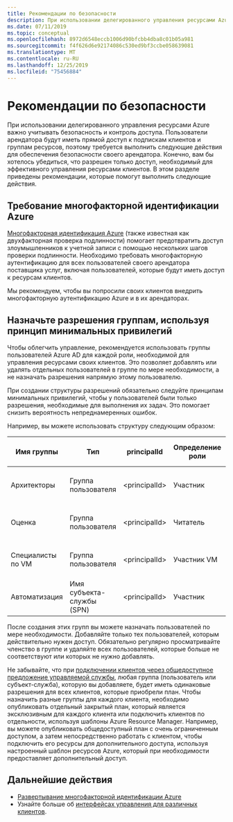 ```yaml
---
title: Рекомендации по безопасности
description: При использовании делегированного управления ресурсами Azure важно учитывать безопасность и контроль доступа.
ms.date: 07/11/2019
ms.topic: conceptual
ms.openlocfilehash: 8972d6548eccb1006d90bfcbb4dba8c01b05a981
ms.sourcegitcommit: f4f626d6e92174086c530ed9bf3ccbe058639081
ms.translationtype: MT
ms.contentlocale: ru-RU
ms.lasthandoff: 12/25/2019
ms.locfileid: "75456884"
---
```

# <a name="recommended-security-practices"></a>Рекомендации по безопасности

При использовании делегированного управления ресурсами Azure важно учитывать безопасность и контроль доступа. Пользователи арендатора будут иметь прямой доступ к подпискам клиентов и группам ресурсов, поэтому требуется выполнить следующие действия для обеспечения безопасности своего арендатора. Конечно, вам бы хотелось убедиться, что разрешен только доступ, необходимый для эффективного управления ресурсами клиентов. В этом разделе приведены рекомендации, которые помогут выполнить следующие действия.

## <a name="require-azure-multi-factor-authentication"></a>Требование многофакторной идентификации Azure

[Многофакторная идентификация Azure](../../active-directory/authentication/concept-mfa-howitworks.md) (также известная как двухфакторная проверка подлинности) помогает предотвратить доступ злоумышленников к учетной записи с помощью нескольких шагов проверки подлинности. Необходимо требовать многофакторную аутентификацию для всех пользователей своего арендатора поставщика услуг, включая пользователей, которые будут иметь доступ к ресурсам клиентов.

Мы рекомендуем, чтобы вы попросили своих клиентов внедрить многофакторную аутентификацию Azure и в их арендаторах.

## <a name="assign-permissions-to-groups-using-the-principle-of-least-privilege"></a>Назначьте разрешения группам, используя принцип минимальных привилегий

Чтобы облегчить управление, рекомендуется использовать группы пользователей Azure AD для каждой роли, необходимой для управления ресурсами своих клиентов. Это позволяет добавлять или удалять отдельных пользователей в группе по мере необходимости, а не назначать разрешения напрямую этому пользователю.

При создании структуры разрешений обязательно следуйте принципам минимальных привилегий, чтобы у пользователей были только разрешения, необходимые для выполнения их задач. Это помогает снизить вероятность непреднамеренных ошибок.

Например, вы можете использовать структуру следующим образом:

|Имя группы  |Тип  |principalId  |Определение роли  |Идентификатор определения роли  |
|---------|---------|---------|---------|---------|
|Архитекторы     |Группа пользователя         |\<principalId\>         |Участник         |b24988ac-6180-42a0-ab88-20f7382dd24c  |
|Оценка     |Группа пользователя         |\<principalId\>         |Читатель         |acdd72a7-3385-48ef-bd42-f606fba81ae7  |
|Специалисты по VM     |Группа пользователя         |\<principalId\>         |Участник VM         |9980e02c-c2be-4d73-94e8-173b1dc7cf3c  |
|Автоматизация     |Имя субъекта-службы (SPN)         |\<principalId\>         |Участник         |b24988ac-6180-42a0-ab88-20f7382dd24c  |

После создания этих групп вы можете назначать пользователей по мере необходимости. Добавляйте только тех пользователей, которым действительно нужен доступ. Обязательно регулярно просматривайте членство в группе и удаляйте всех пользователей, которые больше не соответствуют или которых не нужно добавлять.

Не забывайте, что при [подключении клиентов через общедоступное предложение управляемой службы](../how-to/publish-managed-services-offers.md), любая группа (пользователь или субъект-служба), которую вы добавляете, будет иметь одинаковые разрешения для всех клиентов, которые приобрели план. Чтобы назначить разные группы для каждого клиента, необходимо опубликовать отдельный закрытый план, который является эксклюзивным для каждого клиента или подключить клиентов по отдельности, используя шаблоны Azure Resource Manager. Например, вы можете опубликовать общедоступный план с очень ограниченным доступом, а затем непосредственно работать с клиентом, чтобы подключить его ресурсы для дополнительного доступа, используя настроенный шаблон ресурсов Azure, который при необходимости предоставляет дополнительный доступ.


## <a name="next-steps"></a>Дальнейшие действия

- [Развертывание многофакторной идентификации Azure](../../active-directory/authentication/howto-mfa-getstarted.md)
- Узнайте больше об [интерфейсах управления для различных клиентов](cross-tenant-management-experience.md).
